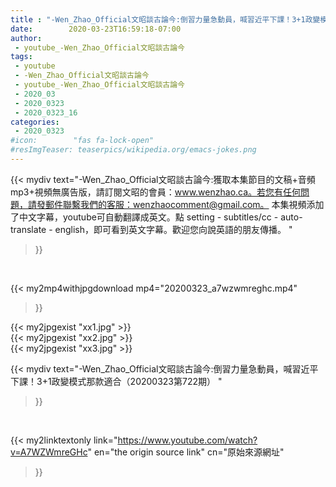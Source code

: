 ```yaml
---
title : "-Wen_Zhao_Official文昭談古論今:倒習力量急動員，喊習近平下課！3+1政變模式那款適合（20200323第722期） "
date:        2020-03-23T16:59:18-07:00
author:
 - youtube_-Wen_Zhao_Official文昭談古論今
tags:
 - youtube
 - -Wen_Zhao_Official文昭談古論今
 - youtube_-Wen_Zhao_Official文昭談古論今
 - 2020_03
 - 2020_0323
 - 2020_0323_16
categories:
 - 2020_0323
#icon:        "fas fa-lock-open"
#resImgTeaser: teaserpics/wikipedia.org/emacs-jokes.png
---
```


{{< mydiv text="-Wen_Zhao_Official文昭談古論今:獲取本集節目的文稿+音頻mp3+視頻無廣告版，請訂閱文昭的會員：www.wenzhao.ca。若您有任何問題，請發郵件聯繫我們的客服：wenzhaocomment@gmail.com。 本集視頻添加了中文字幕，youtube可自動翻譯成英文。點 setting - subtitles/cc - auto-translate - english，即可看到英文字幕。歡迎您向說英語的朋友傳播。 "
>}}
<br>


{{< my2mp4withjpgdownload mp4="20200323_a7wzwmreghc.mp4"
>}}

{{< my2jpgexist "xx1.jpg" >}}<br>
{{< my2jpgexist "xx2.jpg" >}}<br>
{{< my2jpgexist "xx3.jpg" >}}<br>



{{< mydiv text="-Wen_Zhao_Official文昭談古論今:倒習力量急動員，喊習近平下課！3+1政變模式那款適合（20200323第722期） "
>}}
<br>

{{< my2linktextonly link="https://www.youtube.com/watch?v=A7WZWmreGHc"
en="the origin source link" cn="原始來源網址"
>}}


<br>

